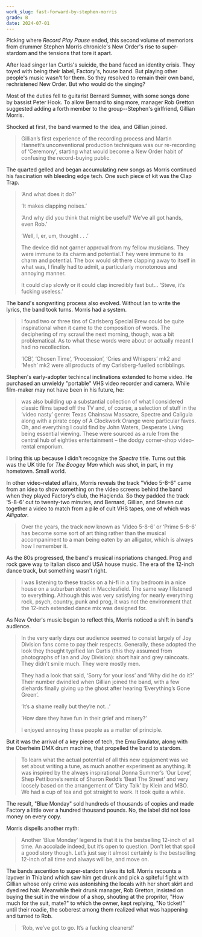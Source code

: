 ```yaml
---
work_slug: fast-forward-by-stephen-morris
grade: B
date: 2024-07-01
---
```


Picking where _Record Play Pause_ ended, this second volume of memoriors from drummer Stephen Morris chronicle's New Order's rise to super-stardom and the tensions that tore it apart.

After lead singer Ian Curtis's suicide, the band faced an identity crisis. They toyed with being their label, Factory's, house band. But playing other people's music wasn't for them. So they resolved to remain their own band, rechristened New Order. But who would do the singing?

Most of the duties fell to guitarist Bernard Sumner, with some songs done by bassist Peter Hook. To allow Bernard to sing more, manager Rob Gretton suggested adding a forth member to the group--Stephen's girlfriend, Gillian Morris.

Shocked at first, the band warmed to the idea, and Gillian joined.

> Gillian’s first experience of the recording process and Martin Hannett’s unconventional production techniques was our re-recording of ‘Ceremony’, starting what would become a New Order habit of confusing the record-buying public.

The quarted gelled and began accumulating new songs as Morris continued his fascination wih bleeding edge tech. One such piece of kit was the Clap Trap.

> ‘And what does it do?’
>
> ‘It makes clapping noises.’
>
> ‘And why did you think that might be useful? We’ve all got hands, even Rob.’
>
> ‘Well, I, er, um, thought . . .’
>
> The device did not garner approval from my fellow musicians. They were immune to its charm and potential.T hey were immune to its charm and potential. The box would sit there clapping away to itself in what was, I finally had to admit, a particularly monotonous and annoying manner.
>
> It could clap slowly or it could clap incredibly fast but... ‘Steve, it’s fucking useless.’

The band's songwriting process also evolved. Without Ian to write the lyrics, the band took turns. Morris had a system.

> I found two or three tins of Carlsberg Special Brew could be quite inspirational when it came to the composition of words. The deciphering of my scrawl the next morning, though, was a bit problematical. As to what these words were about or actually meant I had no recollection.
>
> ‘ICB’, ‘Chosen Time’, ‘Procession’, ‘Cries and Whispers’ mk2 and ‘Mesh’ mk2 were all products of my Carlsberg-fuelled scribblings.

Stephen's early-adopter techincal inclinations extended to home video. He purchased an unwieldy "portable" VHS video recorder and camera. While film-maker may not have been in his future, he:

> was also building up a substantial collection of what I considered classic films taped off the TV and, of course, a selection of stuff in the ‘video nasty’ genre: Texas Chainsaw Massacre, Spectre and Caligula along with a pirate copy of A Clockwork Orange were particular faves. Oh, and everything I could find by John Waters, Desperate Living being essential viewing. These were sourced as a rule from the central hub of eighties entertainment – the dodgy corner-shop video-rental emporium.

I bring this up because I didn't recognize the _Spectre_ title. Turns out this was the UK title for <span data-imdb-id="tt0080464">_The Boogey Man_</span> which was shot, in part, in my hometown. Small world.

In other video-related affairs, Morris reveals the track "Video 5-8-6" came from an idea to show something on the video screens behind the band when they played Factory's club, the Haçienda. So they padded the track '5-8-6' out to twenty-two minutes, and Bernard, Gillian, and Steven cut together a video to match from a pile of cult VHS tapes, one of which was <span data-imdb-id="tt0080354">_Alligator_</span>.

> Over the years, the track now known as ‘Video 5-8-6’ or ‘Prime 5-8-6’ has become some sort of art thing rather than the musical accompaniment to a man being eaten by an alligator, which is always how I remember it.

As the 80s progressed, the band's musical inspriations changed. Prog and rock gave way to Italian disco and USA house music. The era of the 12-inch dance track, but something wasn't right.

> I was listening to these tracks on a hi-fi in a tiny bedroom in a nice house on a suburban street in Macclesfield. The same way I listened to everything. Although this was very satisfying for nearly everything rock, psych, country, punk and prog, it was not the environment that the 12-inch extended dance mix was designed for.

As New Order's music began to reflect this, Morris noticed a shift in band's audience.

> In the very early days our audience seemed to consist largely of Joy Division fans come to pay their respects. Generally, these adopted the look they thought typified Ian Curtis (this they assumed from photographs of Ian and Joy Division): short hair and grey raincoats. They didn’t smile much. They were mostly men.
>
> They had a look that said, ‘Sorry for your loss’ and ‘Why did he do it?’ Their number dwindled when Gillian joined the band, with a few diehards finally giving up the ghost after hearing ‘Everything’s Gone Green’.
>
> ‘It’s a shame really but they’re not...’
>
> ‘How dare they have fun in their grief and misery?’
>
> I enjoyed annoying these people as a matter of principle.

But it was the arrival of a key piece of tech, the Emu Emulator, along with the Oberheim DMX drum machine, that propelled the band to stardom.

> To learn what the actual potential of all this new equipment was we set about writing a tune, as much another experiment as anything. It was inspired by the always inspirational Donna Summer’s ‘Our Love’, Shep Pettibone’s remix of Sharon Redd’s ‘Beat The Street’ and very loosely based on the arrangement of ‘Dirty Talk’ by Klein and MBO. We had a cup of tea and got straight to work. It took quite a while.

The result, "Blue Monday" sold hundreds of thousands of copies and made Factory a little over a hundred thousand pounds. No, the label did not lose money on every copy.

Morris dispells another myth:

> Another ‘Blue Monday’ legend is that it is the bestselling 12-inch of all time. An accolade indeed, but it’s open to question. Don’t let that spoil a good story though. Let’s just say it almost certainly is the bestselling 12-inch of all time and always will be, and move on.

The bands ascention to super-stardom takes its toll. Morris recounts a layover in Thialand which saw him get drunk and pick a spiteful fight with Gillian whose only crime was astonishing the locals with her short skirt and dyed red hair. Meanwhile their drunk manager, Rob Gretton, insisted on buying the suit in the window of a shop, shouting at the propritor, "How much for the suit, mate?" to which the owner, kept replying, "No ticket!" until their roadie, the soberest among them realized what was happening and turned to Rob.

> ‘Rob, we’ve got to go. It’s a fucking cleaners!’
